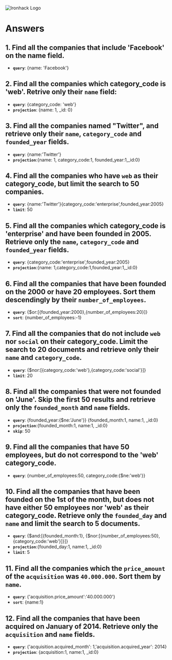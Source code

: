 ![Ironhack Logo](https://i.imgur.com/1QgrNNw.png)

# Answers

## 1. Find all the companies that include 'Facebook' on the **name** field.

 - **`query`**: {name: 'Facebook'}
 
 ## 2. Find all the companies which **category_code** is 'web'. Retrive only their `name` field:

 - **`query`**: {category_code: 'web'}
 - **`projection`**: {name: 1, _id: 0}

## 3. Find all the companies named "Twitter", and retrieve only their `name`, `category_code` and `founded_year` fields.

 - **`query`**: {name:'Twitter'}
 - **`projection`**:{name: 1, category_code:1, founded_year:1,_id:0}

## 4. Find all the companies who have `web` as their **category_code**, but limit the search to 50 companies.

 - **`query`**: {name:'Twitter'}{category_code:'enterprise',founded_year:2005}
 - **`limit`**: 50  

## 5. Find all the companies which **category_code** is 'enterprise' and have been founded in 2005. Retrieve only the `name`, `category_code` and `founded_year` fields.

 - **`query`**: {category_code:'enterprise',founded_year:2005}
 - **`projection`**:{name: 1,category_code:1,founded_year:1,_id:0}

## 6. Find all the companies that have been **founded** on the 2000 or have 20 **employees**. Sort them descendingly by their `number_of_employees`.

 - **`query`**: {$or:[{founded_year:2000},{number_of_employees:20}]}
 - **`sort`**:  {number_of_employees:-1}

## 7. Find all the companies that do not include `web` nor `social` on their **category_code**. Limit the search to 20 documents and retrieve only their `name` and `category_code`.

 - **`query`**: {$nor:[{category_code:'web'},{category_code:'social'}]}
 - **`limit`**: 20  

## 8. Find all the companies that were not **founded** on 'June'. Skip the first 50 results and retrieve only the `founded_month` and `name` fields.

  - **`query`**: {founded_year:{$ne:'June'}}
 {founded_month:1, name:1, _id:0}
 - **`projection`**:{founded_month:1, name:1, _id:0}
 - **`skip`**:  50

## 9. Find all the companies that have 50 employees, but do not correspond to the 'web' **category_code**. 

 - **`query`**: {number_of_employees:50, category_code:{$ne:'web'}}

## 10. Find all the companies that have been founded on the 1st of the month, but does not have either 50 employees nor 'web' as their **category_code**. Retrieve only the `founded_day` and `name` and limit the search to 5 documents.

  - **`query`**: {$and:[{founded_month:1}, {$nor:[{number_of_employees:50},{category_code:'web'}]}]}
 - **`projection`**:{founded_day:1, name:1, _id:0}
 - **`limit`**: 5
 
## 11. Find all the companies which the `price_amount` of the `acquisition` was **`40.000.000`**. Sort them by `name`.

 - **`query`**: {'acquisition.price_amount':'40.000.000'}
 - **`sort`**: {name:1} 

## 12. Find all the companies that have been acquired on January of 2014. Retrieve only the `acquisition` and `name` fields.

 - **`query`**: {'acquisition.acquired_month': 1,'acquisition.acquired_year': 2014}
 - **`projection`**: {acquisition:1, name:1, _id:0}